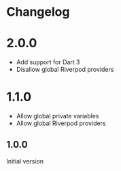 # Changelog

# 2.0.0

- Add support for Dart 3
- Disallow global Riverpod providers

# 1.1.0

- Allow global private variables
- Allow global Riverpod providers

## 1.0.0

Initial version
